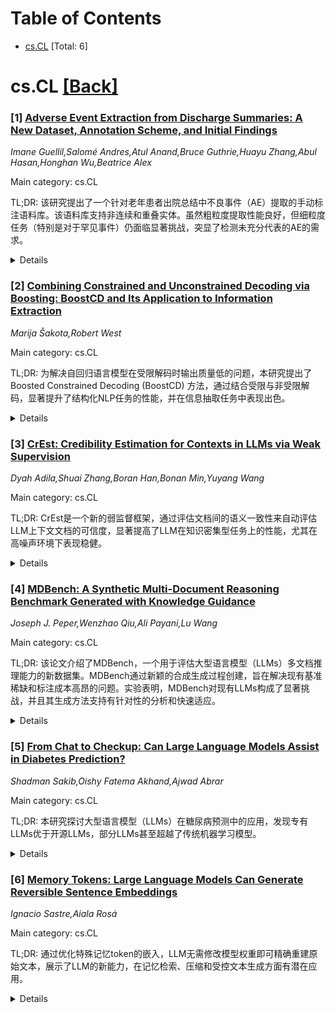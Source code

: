 <div id=toc></div>

# Table of Contents

- [cs.CL](#cs.CL) [Total: 6]


<div id='cs.CL'></div>

# cs.CL [[Back]](#toc)

### [1] [Adverse Event Extraction from Discharge Summaries: A New Dataset, Annotation Scheme, and Initial Findings](https://arxiv.org/abs/2506.14900)
*Imane Guellil,Salomé Andres,Atul Anand,Bruce Guthrie,Huayu Zhang,Abul Hasan,Honghan Wu,Beatrice Alex*

Main category: cs.CL

TL;DR: 该研究提出了一个针对老年患者出院总结中不良事件（AE）提取的手动标注语料库。该语料库支持非连续和重叠实体。虽然粗粒度提取性能良好，但细粒度任务（特别是对于罕见事件）仍面临显著挑战，突显了检测未充分代表的AE的需求。


<details>
  <summary>Details</summary>
Motivation: 目前缺乏用于老年患者出院总结中不良事件（AE）提取的手动标注语料库，老年患者群体在临床NLP资源中经常代表性不足。之前的研究也很少处理非连续和重叠实体等挑战。

Method: 本研究提出了一个手动标注的语料库，用于从老年患者出院总结中提取不良事件（AE）。该数据集包含14种临床上重要不良事件及其上下文属性。研究人员使用FlairNLP评估了多种模型，涵盖了三种标注粒度：细粒度、粗粒度以及带否定词的粗粒度。

Result: Transformer模型在文档级别的粗粒度提取上表现出色（F1 = 0.943），但在细粒度实体级别任务上性能显著下降（例如F1 = 0.675），特别是对于罕见事件和复杂属性。

Conclusion: 尽管取得了较高的分数，但在检测代表性不足的不良事件和捕获细微的临床语言方面仍然存在重大挑战。该数据集可作为评估AE提取方法的强大基准，并支持未来的跨数据集泛化。

Abstract: In this work, we present a manually annotated corpus for Adverse Event (AE)
extraction from discharge summaries of elderly patients, a population often
underrepresented in clinical NLP resources. The dataset includes 14 clinically
significant AEs-such as falls, delirium, and intracranial haemorrhage, along
with contextual attributes like negation, diagnosis type, and in-hospital
occurrence. Uniquely, the annotation schema supports both discontinuous and
overlapping entities, addressing challenges rarely tackled in prior work. We
evaluate multiple models using FlairNLP across three annotation granularities:
fine-grained, coarse-grained, and coarse-grained with negation. While
transformer-based models (e.g., BERT-cased) achieve strong performance on
document-level coarse-grained extraction (F1 = 0.943), performance drops
notably for fine-grained entity-level tasks (e.g., F1 = 0.675), particularly
for rare events and complex attributes. These results demonstrate that despite
high-level scores, significant challenges remain in detecting underrepresented
AEs and capturing nuanced clinical language. Developed within a Trusted
Research Environment (TRE), the dataset is available upon request via DataLoch
and serves as a robust benchmark for evaluating AE extraction methods and
supporting future cross-dataset generalisation.

</details>


### [2] [Combining Constrained and Unconstrained Decoding via Boosting: BoostCD and Its Application to Information Extraction](https://arxiv.org/abs/2506.14901)
*Marija Šakota,Robert West*

Main category: cs.CL

TL;DR: 为解决自回归语言模型在受限解码时输出质量低的问题，本研究提出了Boosted Constrained Decoding (BoostCD) 方法，通过结合受限与非受限解码，显著提升了结构化NLP任务的性能，并在信息抽取任务中表现出色。


<details>
  <summary>Details</summary>
Motivation: 当前结构化NLP任务中，自回归语言模型在训练时不感知约束条件，尽管这允许动态约束，但在测试阶段进行受限解码时可能导致输出质量低下。

Method: 提出了一种名为Boosted Constrained Decoding (BoostCD) 的两阶段解码方法。第一阶段，基础模型M分别进行受限和非受限解码，得到两个初步预测。第二阶段，一个学习到的自回归增强模型结合这两个初步预测，生成最终预测。

Result: 将BoostCD应用于封闭信息抽取，得到的模型BoostIE在分布内和分布外性能均优于现有方法，并解决了这些方法中常见的错误。

Conclusion: BoostCD通过结合受限和非受限解码，有效利用了基础模型在不同模式下犯错的互补性，从而显著提高了结构化NLP任务的性能。

Abstract: Many recent approaches to structured NLP tasks use an autoregressive language
model $M$ to map unstructured input text $x$ to output text $y$ representing
structured objects (such as tuples, lists, trees, code, etc.), where the
desired output structure is enforced via constrained decoding. During training,
these approaches do not require the model to be aware of the constraints, which
are merely implicit in the training outputs $y$. This is advantageous as it
allows for dynamic constraints without requiring retraining, but can lead to
low-quality output during constrained decoding at test time. We overcome this
problem with Boosted Constrained Decoding (BoostCD), which combines constrained
and unconstrained decoding in two phases: Phase 1 decodes from the base model
$M$ twice, in constrained and unconstrained mode, obtaining two weak
predictions. In phase 2, a learned autoregressive boosted model combines the
two weak predictions into one final prediction. The mistakes made by the base
model with vs. without constraints tend to be complementary, which the boosted
model learns to exploit for improved performance. We demonstrate the power of
BoostCD by applying it to closed information extraction. Our model, BoostIE,
outperforms prior approaches both in and out of distribution, addressing
several common errors identified in those approaches.

</details>


### [3] [CrEst: Credibility Estimation for Contexts in LLMs via Weak Supervision](https://arxiv.org/abs/2506.14912)
*Dyah Adila,Shuai Zhang,Boran Han,Bonan Min,Yuyang Wang*

Main category: cs.CL

TL;DR: CrEst是一个新的弱监督框架，通过评估文档间的语义一致性来自动评估LLM上下文文档的可信度，显著提高了LLM在知识密集型任务上的性能，尤其在高噪声环境下表现稳健。


<details>
  <summary>Details</summary>
Motivation: 现有方法忽略了上下文文档可信度差异大的问题，可能导致不可靠信息的传播。

Method: 引入CrEst，一个新型弱监督框架，用于在LLM推理过程中评估上下文文档的可信度，无需手动标注。基于可信文档与其他可信文档语义一致性更高的洞察，通过文档间一致性实现自动可信度评估。提出了两种整合策略：黑盒方法和白盒方法。

Result: 在三种模型架构和五个数据集上，CrEst持续优于现有基线，准确率提高高达26.86%，F1分数提高3.49%。在高度噪声条件下仍保持稳健性能。

Conclusion: CrEst有效解决了LLM推理中上下文文档可信度评估的问题，显著提升了模型性能，并在复杂环境下表现稳健。

Abstract: The integration of contextual information has significantly enhanced the
performance of large language models (LLMs) on knowledge-intensive tasks.
However, existing methods often overlook a critical challenge: the credibility
of context documents can vary widely, potentially leading to the propagation of
unreliable information. In this paper, we introduce CrEst, a novel weakly
supervised framework for assessing the credibility of context documents during
LLM inference--without requiring manual annotations. Our approach is grounded
in the insight that credible documents tend to exhibit higher semantic
coherence with other credible documents, enabling automated credibility
estimation through inter-document agreement. To incorporate credibility into
LLM inference, we propose two integration strategies: a black-box approach for
models without access to internal weights or activations, and a white-box
method that directly modifies attention mechanisms. Extensive experiments
across three model architectures and five datasets demonstrate that CrEst
consistently outperforms strong baselines, achieving up to a 26.86% improvement
in accuracy and a 3.49% increase in F1 score. Further analysis shows that CrEst
maintains robust performance even under high-noise conditions.

</details>


### [4] [MDBench: A Synthetic Multi-Document Reasoning Benchmark Generated with Knowledge Guidance](https://arxiv.org/abs/2506.14927)
*Joseph J. Peper,Wenzhao Qiu,Ali Payani,Lu Wang*

Main category: cs.CL

TL;DR: 该论文介绍了MDBench，一个用于评估大型语言模型（LLMs）多文档推理能力的新数据集。MDBench通过新颖的合成生成过程创建，旨在解决现有基准稀缺和标注成本高昂的问题。实验表明，MDBench对现有LLMs构成了显著挑战，并且其生成方法支持有针对性的分析和快速适应。


<details>
  <summary>Details</summary>
Motivation: 尽管大型语言模型（LLMs）在处理长上下文输入方面能力日益增强，但在多文档（MD）推理领域，缺乏足够严格的评估基准。此外，由于长文本标注成本高昂，多文档基准的创建面临挑战。

Method: 本文引入了MDBench数据集，通过新颖的合成生成过程创建，以可控且高效的方式生成具有挑战性的文档集和相应的问答（QA）示例。该方法基于浓缩的结构化种子知识，通过LLM辅助编辑引入多文档特有的推理挑战，然后将这些结构化知识转换为自然文本形式。

Result: MDBench对所有流行的LLMs和提示技术都构成了重大挑战，即使文档集相对较短。此外，所提出的知识引导生成技术（1）能够对MD特定推理能力进行有针对性的分析，并且（2）可以快速适应新的挑战和未来的模型改进。

Conclusion: MDBench是一个有效且具有挑战性的多文档推理评估基准，其合成生成方法克服了传统基准创建成本高昂的问题。该研究揭示了当前LLMs在多文档推理方面的局限性，并提供了一种适应性强的分析工具。

Abstract: Natural language processing evaluation has made significant progress, largely
driven by the proliferation of powerful large language mod-els (LLMs). New
evaluation benchmarks are of increasing priority as the reasoning capabilities
of LLMs are expanding at a rapid pace. In particular, while multi-document (MD)
reasoning is an area of extreme relevance given LLM capabilities in handling
longer-context inputs, few benchmarks exist to rigorously examine model
behavior in this setting. Moreover, the multi-document setting is historically
challenging for benchmark creation due to the expensive cost of annotating long
inputs. In this work, we introduce MDBench, a new dataset for evaluating LLMs
on the task of multi-document reasoning. Notably, MDBench is created through a
novel synthetic generation process, allowing us to controllably and efficiently
generate challenging document sets and the corresponding question-answer (QA)
examples. Our novel technique operates on condensed structured seed knowledge,
modifying it through LLM-assisted edits to induce MD-specific reasoning
challenges. We then convert this structured knowledge into a natural text
surface form, generating a document set and corresponding QA example. We
analyze the behavior of popular LLMs and prompting techniques, finding that
MDBENCH poses significant challenges for all methods, even with relatively
short document sets. We also see our knowledge-guided generation technique (1)
allows us to readily perform targeted analysis of MD-specific reasoning
capabilities and (2) can be adapted quickly to account for new challenges and
future modeling improvements.

</details>


### [5] [From Chat to Checkup: Can Large Language Models Assist in Diabetes Prediction?](https://arxiv.org/abs/2506.14949)
*Shadman Sakib,Oishy Fatema Akhand,Ajwad Abrar*

Main category: cs.CL

TL;DR: 本研究探讨大型语言模型（LLMs）在糖尿病预测中的应用，发现专有LLMs优于开源LLMs，部分LLMs甚至超越了传统机器学习模型。


<details>
  <summary>Details</summary>
Motivation: 目前机器学习（ML）和深度学习（DL）模型已广泛用于糖尿病预测，但大型语言模型（LLMs）在结构化数值数据上的应用探索不足。

Method: 本研究通过零样本、单样本和三样本提示方法，测试了六种LLMs（包括四种开源模型和两种专有模型）在Pima印第安糖尿病数据库（PIDD）上预测糖尿病的有效性。同时，将LLMs的性能与三种传统机器学习模型（随机森林、逻辑回归和支持向量机）进行了比较，评估指标包括准确率、精确率、召回率和F1分数。

Result: 研究结果显示，专有LLMs的表现优于开源LLMs，其中GPT-4o和Gemma-2-27B在少样本设置中获得了最高的准确率。值得注意的是，Gemma-2-27B在F1分数方面也超越了传统机器学习模型。然而，仍存在提示策略间性能差异以及需要进行领域特定微调等问题。

Conclusion: 本研究表明LLMs可用于医疗预测任务，并鼓励未来的研究在提示工程和混合方法方面进行探索，以改进医疗健康预测。

Abstract: While Machine Learning (ML) and Deep Learning (DL) models have been widely
used for diabetes prediction, the use of Large Language Models (LLMs) for
structured numerical data is still not well explored. In this study, we test
the effectiveness of LLMs in predicting diabetes using zero-shot, one-shot, and
three-shot prompting methods. We conduct an empirical analysis using the Pima
Indian Diabetes Database (PIDD). We evaluate six LLMs, including four
open-source models: Gemma-2-27B, Mistral-7B, Llama-3.1-8B, and Llama-3.2-2B. We
also test two proprietary models: GPT-4o and Gemini Flash 2.0. In addition, we
compare their performance with three traditional machine learning models:
Random Forest, Logistic Regression, and Support Vector Machine (SVM). We use
accuracy, precision, recall, and F1-score as evaluation metrics. Our results
show that proprietary LLMs perform better than open-source ones, with GPT-4o
and Gemma-2-27B achieving the highest accuracy in few-shot settings. Notably,
Gemma-2-27B also outperforms the traditional ML models in terms of F1-score.
However, there are still issues such as performance variation across prompting
strategies and the need for domain-specific fine-tuning. This study shows that
LLMs can be useful for medical prediction tasks and encourages future work on
prompt engineering and hybrid approaches to improve healthcare predictions.

</details>


### [6] [Memory Tokens: Large Language Models Can Generate Reversible Sentence Embeddings](https://arxiv.org/abs/2506.15001)
*Ignacio Sastre,Aiala Rosá*

Main category: cs.CL

TL;DR: 通过优化特殊记忆token的嵌入，LLM无需修改模型权重即可精确重建原始文本，展示了LLM的新能力，在记忆检索、压缩和受控文本生成方面有潜在应用。


<details>
  <summary>Details</summary>
Motivation: 探索一种无需修改LLM模型权重即可生成可逆句子嵌入的方法，使LLM能够精确重建原始文本。

Method: 引入一个特殊的记忆token，通过在固定序列上训练来优化其嵌入。当用这个嵌入进行提示时，模型能够精确重建该固定序列。

Result: 在英语和西班牙语数据集上，对长达约240个token的序列以及从100M到8B参数的模型进行了评估。Llama 3.1 8B成功重建了所有测试序列。

Conclusion: 研究结果突出了LLM的一项有趣能力，并表明其在基于记忆的检索、压缩和受控文本生成方面具有潜在应用。

Abstract: In this work, we observe an interesting phenomenon: it is possible to
generate reversible sentence embeddings that allow an LLM to reconstruct the
original text exactly, without modifying the model's weights. This is achieved
by introducing a special memory token, whose embedding is optimized through
training on a fixed sequence. When prompted with this embedding, the model
reconstructs the fixed sequence exactly. We evaluate this phenomenon across
English and Spanish datasets, sequences of up to approximately 240 tokens, and
model scales ranging from 100M to 8B parameters. Notably, Llama 3.1 8B
successfully reconstructs all tested sequences. Our findings highlight an
interesting capability of LLMs and suggest potential applications in
memory-based retrieval, compression, and controlled text generation.

</details>

